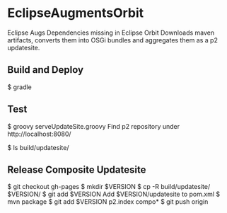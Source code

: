 # EclipseAugmentsOrbit
Eclipse Augs Dependencies missing in Eclipse Orbit
Downloads maven artifacts, converts them into OSGi bundles and aggregates them as a p2 updatesite.

## Build and Deploy
$ gradle

## Test
$ groovy serveUpdateSite.groovy
Find p2 repository under http://localhost:8080/

$ ls build/updatesite/

## Release Composite Updatesite
$ git checkout gh-pages
$ mkdir $VERSION
$ cp -R build/updatesite/ $VERSION/
$ git add $VERSION
Add $VERSION/updatesite to pom.xml
$ mvn package
$ git add $VERSION p2.index compo*
$ git push origin
